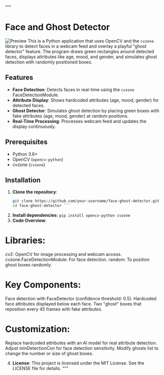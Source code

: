 """
# Face and Ghost Detector
  ![Preview](test.gif)
This is a Python application that uses OpenCV and the `cvzone` library to detect faces in a webcam feed and overlay a playful "ghost detector" feature. The program draws green rectangles around detected faces, displays attributes like age, mood, and gender, and simulates ghost detection with randomly positioned boxes.

## Features
- **Face Detection**: Detects faces in real-time using the `cvzone` FaceDetectionModule.
- **Attribute Display**: Shows hardcoded attributes (age, mood, gender) for detected faces.
- **Ghost Detector**: Simulates ghost detection by placing green boxes with fake attributes (age, mood, gender) at random positions.
- **Real-Time Processing**: Processes webcam feed and updates the display continuously.

## Prerequisites
- Python 3.6+
- OpenCV (`opencv-python`)
- cvzone (`cvzone`)

## Installation
1. **Clone the repository**:
   ```bash
   git clone https://github.com/your-username/face-ghost-detector.git
   cd face-ghost-detector ```
2. **Install dependencies**:
   ` pip install opencv-python cvzone `
3. **Code Overview**:

  # Libraries:
  
  cv2: OpenCV for image processing and webcam access.
  cvzone.FaceDetectionModule: For face detection.
  random: To position ghost boxes randomly.
  
  # Key Components:
  
  Face detection with FaceDetector (confidence threshold: 0.5).
  Hardcoded face attributes displayed below each face.
  Two "ghost" boxes that reposition every 45 frames with fake attributes.
  
  # Customization:
  
  Replace hardcoded attributes with an AI model for real attribute detection.
  Adjust minDetectionCon for face detection sensitivity.
  Modify ghosts list to change the number or size of ghost boxes.

4. **License**:
    This project is licensed under the MIT License. See the LICENSE file for details.
"""
